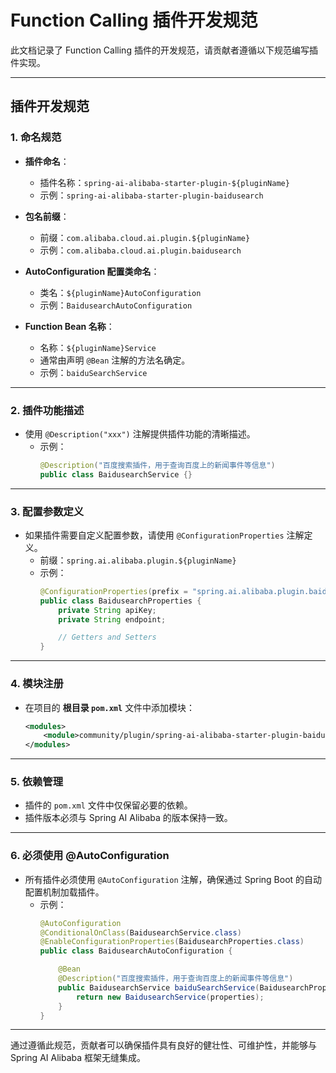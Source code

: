 # Function Calling 插件开发规范

此文档记录了 Function Calling 插件的开发规范，请贡献者遵循以下规范编写插件实现。

---

## **插件开发规范**

### **1. 命名规范**
- **插件命名**：
	- 插件名称：`spring-ai-alibaba-starter-plugin-${pluginName}`
	- 示例：`spring-ai-alibaba-starter-plugin-baidusearch`

- **包名前缀**：
	- 前缀：`com.alibaba.cloud.ai.plugin.${pluginName}`
	- 示例：`com.alibaba.cloud.ai.plugin.baidusearch`

- **AutoConfiguration 配置类命名**：
	- 类名：`${pluginName}AutoConfiguration`
	- 示例：`BaidusearchAutoConfiguration`

- **Function Bean 名称**：
	- 名称：`${pluginName}Service`
	- 通常由声明 `@Bean` 注解的方法名确定。
	- 示例：`baiduSearchService`

---

### **2. 插件功能描述**
- 使用 `@Description("xxx")` 注解提供插件功能的清晰描述。
	- 示例：
	  ```java
      @Description("百度搜索插件，用于查询百度上的新闻事件等信息")
      public class BaidusearchService {}
      ```

---

### **3. 配置参数定义**
- 如果插件需要自定义配置参数，请使用 `@ConfigurationProperties` 注解定义。
	- 前缀：`spring.ai.alibaba.plugin.${pluginName}`
	- 示例：
	  ```java
      @ConfigurationProperties(prefix = "spring.ai.alibaba.plugin.baidusearch")
      public class BaidusearchProperties {
          private String apiKey;
          private String endpoint;
  
          // Getters and Setters
      }
      ```

---

### **4. 模块注册**
- 在项目的 **根目录 `pom.xml`** 文件中添加模块：
  ```xml
  <modules>
      <module>community/plugin/spring-ai-alibaba-starter-plugin-baidusearch</module>
  </modules>
  ```

---

### **5. 依赖管理**
- 插件的 `pom.xml` 文件中仅保留必要的依赖。
- 插件版本必须与 Spring AI Alibaba 的版本保持一致。

---

### **6. 必须使用 @AutoConfiguration**
- 所有插件必须使用 `@AutoConfiguration` 注解，确保通过 Spring Boot 的自动配置机制加载插件。
	- 示例：
	  ```java
      @AutoConfiguration
      @ConditionalOnClass(BaidusearchService.class)
      @EnableConfigurationProperties(BaidusearchProperties.class)
      public class BaidusearchAutoConfiguration {
  
          @Bean
          @Description("百度搜索插件，用于查询百度上的新闻事件等信息")
          public BaidusearchService baiduSearchService(BaidusearchProperties properties) {
              return new BaidusearchService(properties);
          }
      }
      ```

---
通过遵循此规范，贡献者可以确保插件具有良好的健壮性、可维护性，并能够与 Spring AI Alibaba 框架无缝集成。

